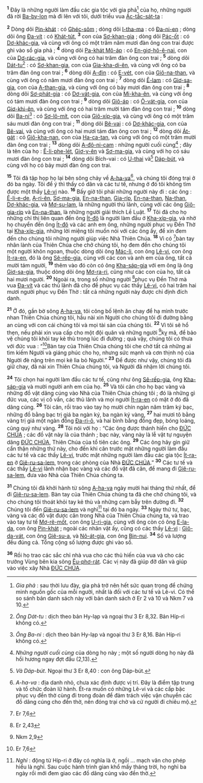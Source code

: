 <sup><b>1</b></sup> Đây là những người làm đầu các gia tộc với gia phả[^1-9829f160-f7ae-4000-b871-4d0533c9ce6c] của họ, những người đã rời [Ba-by-lon]() mà đi lên với tôi, dưới triều vua [Ác-tắc-sát-ta]() :

<sup><b>2</b></sup> Dòng dõi [Pin-khát]() : có [Ghéc-sôm]() ; dòng dõi [I-tha-ma]() : có [Đa-ni-en]() ; dòng dõi ông [Đa-vít]() : có [Khát-tút](), <sup><b>3</b></sup> con của [Sơ-khan-gia]() ; dòng dõi [Pác-ốt]() : có [Dơ-khác-gia](), và cùng với ông có một trăm năm mươi đàn ông con trai được ghi vào sổ gia phả ; <sup><b>4</b></sup> dòng dõi [Pa-khát Mô-áp]() : có [En-giơ-hô-ê-nai](), con của [Dơ-rác-gia](), và cùng với ông có hai trăm đàn ông con trai ; <sup><b>5</b></sup> dòng dõi [Dát-tu]()[^2-9829f160-f7ae-4000-b871-4d0533c9ce6c] : có [Sơ-khan-gia](), con của [Gia-kha-di-ên](), và cùng với ông có ba trăm đàn ông con trai ; <sup><b>6</b></sup> dòng dõi [A-đin]() : có [E-vét](), con của [Giô-na-than](), và cùng với ông có năm mươi đàn ông con trai ; <sup><b>7</b></sup> dòng dõi [Ê-lam]() : có [Giơ-sa-gia](), con của [A-than-gia](), và cùng với ông có bảy mươi đàn ông con trai ; <sup><b>8</b></sup> dòng dõi [Sơ-phát-gia]() : có [Dơ-vát-gia](), con của [Mi-kha-ên](), và cùng với ông có tám mươi đàn ông con trai ; <sup><b>9</b></sup> dòng dõi [Giô-áp]() : có [Ô-vát-gia](), con của [Giơ-khi-ên](), và cùng với ông có hai trăm mười tám đàn ông con trai ; <sup><b>10</b></sup> dòng dõi [Ba-ni]()[^3-9829f160-f7ae-4000-b871-4d0533c9ce6c] : có [Sơ-lô-mít](), con của [Giô-xíp-gia](), và cùng với ông có một trăm sáu mươi đàn ông con trai ; <sup><b>11</b></sup> dòng dõi [Bê-vai]() : có [Dơ-khác-gia](), con của [Bê-vai](), và cùng với ông có hai mươi tám đàn ông con trai ; <sup><b>12</b></sup> dòng dõi [Át-gát]() : có [Giô-kha-nan](), con của [Ha-ca-tan](), và cùng với ông có một trăm mười đàn ông con trai ; <sup><b>13</b></sup> dòng dõi [A-đô-ni-cam]() : những người cuối cùng[^4-9829f160-f7ae-4000-b871-4d0533c9ce6c] ; đây là tên của họ : [Ê-li-phe-lét](), [Giơ-y-ên]() và [Sơ-ma-gia](), và cùng với họ có sáu mươi đàn ông con trai ; <sup><b>14</b></sup> dòng dõi Bích-vai : có [U-thai]() và[^5-9829f160-f7ae-4000-b871-4d0533c9ce6c] [Dáp-bút](), và cùng với họ có bảy mươi đàn ông con trai.

<sup><b>15</b></sup> Tôi đã tập họp họ lại bên sông chảy về [A-ha-va]()[^6-9829f160-f7ae-4000-b871-4d0533c9ce6c], và chúng tôi đóng trại ở đó ba ngày. Tôi để ý thì thấy có dân và các tư tế, nhưng ở đó tôi không tìm được một thầy [Lê-vi]() nào. <sup><b>16</b></sup> Bấy giờ tôi phái những người này đi : các ông : [Ê-li-e-de](), [A-ri-ên](), [Sơ-ma-gia](), [En-na-than](), [Gia-ríp](), [En-na-than](), [Na-than](), [Dơ-khác-gia](), và [Mơ-su-lam](), là những người thủ lãnh, cùng với các ông [Giô-gia-ríp]() và [En-na-than](), là những người giải thích Lề Luật. <sup><b>17</b></sup> Tôi đã cho họ những chỉ thị liên quan đến ông [Ít-đô]() là người làm đầu ở [Kha-xíp-gia](), và nhờ họ chuyển đến ông [Ít-đô]() và các anh em ông, những người phục vụ Đền Thờ tại [Kha-xíp-gia](), những lời miệng tôi muốn nói với các ông ấy, để xin đem đến cho chúng tôi những người giúp việc Nhà Thiên Chúa. <sup><b>18</b></sup> Vì có [^1@-9829f160-f7ae-4000-b871-4d0533c9ce6c]bàn tay nhân lành của Thiên Chúa che chở chúng tôi, họ đem đến cho chúng tôi một người khôn ngoan, thuộc dòng dõi ông [Mác-li](), con ông [Lê-vi](), con ông [Ít-ra-en](), đó là ông [Sê-rếp-gia](), cùng với các con và anh em của ông, tất cả mười tám người, <sup><b>19</b></sup> thêm vào đó còn có ông [Kha-sáp-gia]() với em ông là ông [Giơ-sa-gia](), thuộc dòng dõi ông [Mơ-ra-ri](), cũng như các con của họ, tất cả hai mươi người. <sup><b>20</b></sup> Ngoài ra, trong số những người [^2@-9829f160-f7ae-4000-b871-4d0533c9ce6c]phục vụ Đền Thờ mà vua [Đa-vít]() và các thủ lãnh đã cho để phục vụ các thầy [Lê-vi](), có hai trăm hai mươi người phục vụ Đền Thờ : tất cả những người này được chỉ định đích danh.

<sup><b>21</b></sup> Ở đó, gần bờ sông [A-ha-va](), tôi công bố lệnh ăn chay để hạ mình trước nhan Thiên Chúa chúng tôi, hầu nài xin Người cho chúng tôi đi đường bằng an cùng với con cái chúng tôi và mọi tài sản của chúng tôi. <sup><b>22</b></sup> Vì tôi sẽ hổ thẹn, nếu phải xin vua cấp cho một đội quân và những người [^3@-9829f160-f7ae-4000-b871-4d0533c9ce6c]kỵ mã, để bảo vệ chúng tôi khỏi tay kẻ thù trong lúc đi đường ; quả vậy, chúng tôi có thưa với đức vua : “[^4@-9829f160-f7ae-4000-b871-4d0533c9ce6c]Bàn tay của Thiên Chúa chúng tôi che chở tất cả những ai tìm kiếm Người và giáng phúc cho họ, nhưng sức mạnh và cơn thịnh nộ của Người đè nặng trên mọi kẻ lìa bỏ Người.” <sup><b>23</b></sup> Để được như vậy, chúng tôi đã giữ chay, đã nài xin Thiên Chúa chúng tôi, và Người đã nhậm lời chúng tôi.

<sup><b>24</b></sup> Tôi chọn hai người làm đầu các tư tế, cũng như ông [Sê-rếp-gia](), ông [Kha-sáp-gia]() và mười người anh em của họ. <sup><b>25</b></sup> Và tôi cân cho họ bạc vàng và những đồ vật dâng cúng vào Nhà của Thiên Chúa chúng tôi ; đó là những gì đức vua, các vị cố vấn, các thủ lãnh và mọi người [Ít-ra-en]() có mặt ở đó đã dâng cúng. <sup><b>26</b></sup> Tôi cân, rồi trao vào tay họ mười chín ngàn năm trăm ký bạc, những đồ bằng bạc trị giá ba ngàn ký, ba ngàn ký vàng, <sup><b>27</b></sup> hai mươi tô bằng vàng trị giá một ngàn đồng [Đa-ri-ô](), và hai bình bằng đồng đẹp, bóng loáng, cũng quý như vàng. <sup><b>28</b></sup> Tôi nói với họ : “Các ông được thánh hiến cho [ĐỨC CHÚA]() ; các đồ vật này là của thánh ; bạc này, vàng này là lễ vật tự nguyện dâng [ĐỨC CHÚA](), Thiên Chúa của tổ tiên các ông. <sup><b>29</b></sup> Các ông hãy gìn giữ cẩn thận những thứ này, cho đến khi cân trước mặt những người làm đầu các tư tế và các thầy [Lê-vi](), trước mặt những người làm đầu các gia tộc [Ít-ra-en]() ở [Giê-ru-sa-lem](), trong các phòng của Nhà [ĐỨC CHÚA]().” <sup><b>30</b></sup> Các tư tế và các thầy [Lê-vi]() lãnh nhận bạc vàng và các đồ vật đã cân, để mang đi [Giê-ru-sa-lem](), đưa vào Nhà của Thiên Chúa chúng ta.

<sup><b>31</b></sup> Chúng tôi đã khởi hành từ sông [A-ha-va]() ngày mười hai tháng thứ nhất, để đi [Giê-ru-sa-lem](). Bàn tay của Thiên Chúa chúng ta đã che chở chúng tôi, và cho chúng tôi thoát khỏi tay kẻ thù và những cạm bẫy trên đường đi. <sup><b>32</b></sup> Chúng tôi đến [Giê-ru-sa-lem]() và nghỉ[^7-9829f160-f7ae-4000-b871-4d0533c9ce6c] tại đó ba ngày. <sup><b>33</b></sup> Ngày thứ tư, bạc, vàng và các đồ vật được cân trong Nhà của Thiên Chúa chúng ta, và trao vào tay tư tế [Mơ-rê-mốt](), con ông [U-ri-gia](), cùng với ông còn có ông [E-la-da](), con ông [Pin-khát]() ; ngoài các nhân vật ấy, cũng có các thầy [Lê-vi]() : [Giô-da-vát](), con ông [Giê-su-a](), và [Nô-át-gia](), con ông [Bin-nui](). <sup><b>34</b></sup> Số và lượng đều đúng cả. Tổng cộng số lượng được ghi vào sổ.

<sup><b>36</b></sup> Rồi họ trao các sắc chỉ nhà vua cho các thủ hiến của vua và cho các trưởng Vùng bên kia sông [Êu-phơ-rát](). Các vị này đã giúp đỡ dân và giúp vào việc xây Nhà [ĐỨC CHÚA]().

[^1-9829f160-f7ae-4000-b871-4d0533c9ce6c]: *Gia phả* : sau thời lưu đày, gia phả trở nên hết sức quan trọng để chứng minh nguồn gốc của mỗi người, nhất là đối với các tư tế và Lê-vi. Có thể so sánh bản danh sách này với bản danh sách ở Er 2 và 10 và Nkm 7 và 10.
[^2-9829f160-f7ae-4000-b871-4d0533c9ce6c]: *Ông Dát-tu* : dịch theo bản Hy-lạp và ngoại thư 3 Er 8,32. Bản Híp-ri không có.
[^3-9829f160-f7ae-4000-b871-4d0533c9ce6c]: *Ông Ba-ni* : dịch theo bản Hy-lạp và ngoại thư 3 Er 8,16. Bản Híp-ri không có.
[^4-9829f160-f7ae-4000-b871-4d0533c9ce6c]: *Những người cuối cùng* của dòng họ này ; một số người dòng họ này đã hồi hương ngay đợt đầu (2,13).
[^5-9829f160-f7ae-4000-b871-4d0533c9ce6c]: *Và Dáp-bút*. Ngoại thư 3 Er 8,40 : con ông Dáp-bút.
[^6-9829f160-f7ae-4000-b871-4d0533c9ce6c]: *A-ha-va* : địa danh nhỏ, chưa xác định được vị trí. Đây là điểm tập trung và tổ chức đoàn lữ hành. Ét-ra muốn có những Lê-vi và các cấp bậc phục vụ đền thờ cùng đi trong đoàn để đảm trách việc vận chuyển các đồ dâng cúng cho đền thờ, nên đóng trại chờ và cử người đi chiêu mộ.
[^7-9829f160-f7ae-4000-b871-4d0533c9ce6c]: *Nghỉ* : động từ Híp-ri ở đây có nghĩa là ở, ngồi ... mạch văn cho phép hiểu là nghỉ. Sau cuộc hành trình gian khổ mấy tháng trời, họ nghỉ ba ngày rồi mới đem giao các đồ dâng cúng vào đền thờ.
[^1@-9829f160-f7ae-4000-b871-4d0533c9ce6c]: Er 7,6
[^2@-9829f160-f7ae-4000-b871-4d0533c9ce6c]: Er 2,43
[^3@-9829f160-f7ae-4000-b871-4d0533c9ce6c]: Nkm 2,9
[^4@-9829f160-f7ae-4000-b871-4d0533c9ce6c]: Er 7,6